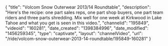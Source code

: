 {
    "title": "Volcom Snow Outerwear 2013\/14 Roundtable",
    "description": "Here's the recipe: one part sales reps, one part shop buyers, one part team riders and three parts shredding. Mix well for one week at Kirkwood in Lake Tahoe and what you get is seen in this video.",
    "channelid": "195849",
    "videoid": "160281",
    "date_created": "1398384996",
    "date_modified": "1456259345",
    "type": "captivate",
    "layout": "channelVideo",
    "url": "\/ride\/volcom-snow-outerwear-2013-14-roundtable\/195849-160281"
}